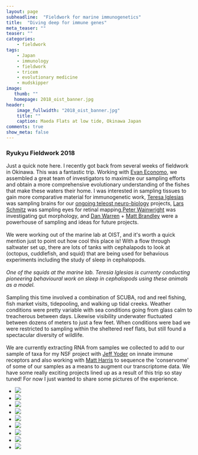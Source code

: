 ```yaml
---
layout: page
subheadline:  "Fieldwork for marine immunogenetics"
title:  "Diving deep for immune genes"
meta_teaser: ""
teaser: ""
categories:
    - fieldwork
tags:
    - Japan
    - immunology
    - fieldwork
    - tricem
    - evolutionary medicine
    - mudskipper
image:
   thumb: ""
   homepage: 2018_oist_banner.jpg
header: 
    image_fullwidth: "2018_oist_banner.jpg"
    title: ""
    caption: Maeda Flats at low tide, Okinawa Japan
comments: true
show_meta: false
---
```


<h3>Ryukyu Fieldwork 2018</h3>
Just a quick note here. I recently got back from several weeks of fieldwork in Okinawa. This was a fantastic trip. Working with <a href='http://arilab.unit.oist.jp/'>Evan Economo</a>, we assembled a great team of investigators to maximize our sampling efforts and obtain a more comprehensive evolutionary understanding of the fishes that make these waters their home. I was interested in sampling tissues to gain more comparative material for immunogenetic work, <a href='https://www.researchgate.net/profile/Teresa_Iglesias'>Teresa Iglesias</a> was sampling brains for our <a href='https://carolinafishes.github.io/highlights/brains/'>ongoing teleost neuro-biology</a> projects, <a href='http://schmitzlab.info/'>Lars Schmitz</a> was sampling eyes for retinal mapping,<a href='https://fishlab.ucdavis.edu/'>Peter Wainwright</a> was investigating gut morphology, and <a href='https://danlwarren.wordpress.com/'>Dan Warren</a> + <a href='https://scholar.google.com/citations?user=Nr0C3gMAAAAJ&hl=en'>Matt Brandley<a> were a powerhouse of sampling and ideas for future projects.
<br>
<br>
We were working out of the marine lab at OIST, and it's worth a quick mention just to point out how cool this place is! With a flow through saltwater set up, there are lots of tanks with cephalapods to look at (octopus, cuddlefish, and squid) that are being used for behavious experiments including the study of sleep in cephalopods. 
<br>
<br>
<img class="b30" src="http://carolinafishes.github.io/images/Jfield4.jpg" alt=""><em>One of the squids at the marine lab. Teresia Iglesias is currenty conducting pioneering behavioural work on sleep in cephalopods using these animals as a model.</em>
<br>
<br>
Sampling this time involved a combination of SCUBA, rod and reel fishing, fish market visits, tidepooling, and walking up tidal creeks. Weather conditions were pretty variable with sea conditions going from glass calm to treacherous between days. Likewise visibility underwater fluctuated between dozens of meters to just a few feet. When conditions were bad we were restricted to sampling within the sheltered reef flats, but still found a spectacular diversity of wildlife. 
<br>
<br>
We are currently extracting RNA from samples we collected  to add to our sample of taxa for my NSF project with <a href='https://jeffyoderlab.wordpress.ncsu.edu/'>Jeff Yoder</a> on innate immune receptors and also working with <a href='http://www.fishyskeleton.com/harris/Home.html'>Matt Harris</a> to sequence the 'conservome' of some of our samples as a means to augment our transcriptome data. We have some really exciting projects lined up as a result of this trip so stay tuned! For now I just wanted to share some pictures of the experience. 

<ul class="clearing-thumbs small-block-grid-4" data-clearing>
  <li><a href="{{ site.url }}/images/oist1.jpg"><img  data-caption="Outside of the OIST Marine Lab" class="th" src="{{ site.url }}/images/oist1_thumb.jpg"></a></li>
  <li><a href="{{ site.url }}/images/2018_oist2.jpg"><img  data-caption="Everyone working hard at our lab space" class="th" src="{{ site.url }}/images/2018_oist2_thumb.jpg"></a></li>
  <li><a href="{{ site.url }}/images/2018_oist3.jpg"><img  data-caption="Water around the marine lab" class="th" src="{{ site.url }}/images/2018_oist3_thumb.jpg"></a></li>
  <li><a href="{{ site.url }}/images/"><img  data-caption="" class="th" src="{{ site.url }}/images/"></a></li>
  <li><a href="{{ site.url }}/images/2018_oist4.jpg"><img  data-caption="Sequencing robot" class="th" src="{{ site.url }}/images/2018_oist4_thumb.jpg"></a></li>
  <li><a href="{{ site.url }}/images/2018_oist5.jpg"><img  data-caption="Newt crossing the road during a rain event" class="th" src="{{ site.url }}/images/2018_oist5_thumb.jpg"></a></li>
  <li><a href="{{ site.url }}/images/2018_oist6.jpg"><img  data-caption="Walking back with the catch of the (very rainy) day" class="th" src="{{ site.url }}/images/2018_oist6_thumb.jpg"></a></li>
  <li><a href="{{ site.url }}/images/2018_oist7.jpg"><img  data-caption="Lars Schmitz catching his first fish in the field!" class="th" src="{{ site.url }}/images/2018_oist7_thumb.jpg"></a></li>
  <li><a href="{{ site.url }}/images/2018_oist8.jpg"><img  data-caption="Lars Schmitz catching his first fish in the field!" class="th" src="{{ site.url }}/images/2018_oist8_thumb.jpg"></a></li>
</ul>







